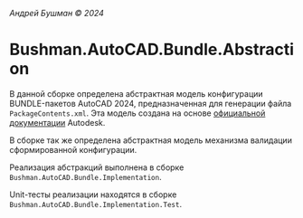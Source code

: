 ﻿_Андрей Бушман &copy; 2024_

# Bushman.AutoCAD.Bundle.Abstraction

В данной сборке определена абстрактная модель конфигурации BUNDLE-пакетов AutoCAD 2024,
предназначенная для генерации файла `PackageContents.xml`. Эта модель создана на основе
[официальной документации](https://help.autodesk.com/view/OARX/2023/ENU/?guid=GUID-5E50A846-C80B-4FFD-8DD3-C20B22098008)
Autodesk.

В сборке так же определена абстрактная модель механизма валидации сформированной конфигурации.

Реализация абстракций выполнена в сборке `Bushman.AutoCAD.Bundle.Implementation`.

Unit-тесты реализации находятся в сборке `Bushman.AutoCAD.Bundle.Implementation.Test`.